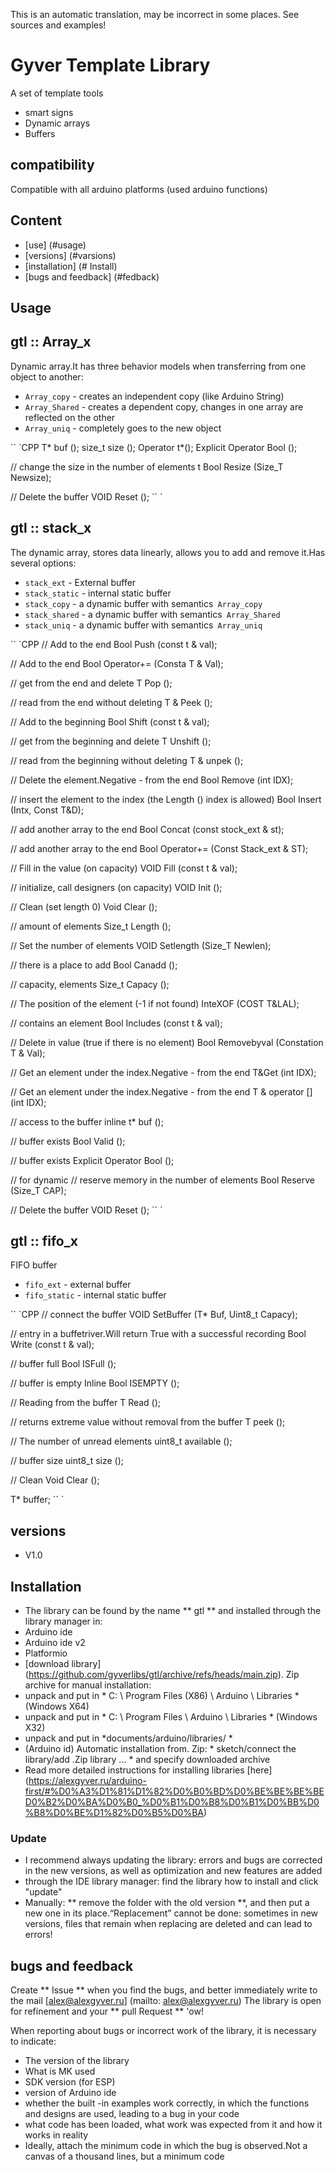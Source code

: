This is an automatic translation, may be incorrect in some places. See sources and examples!

# Gyver Template Library
A set of template tools
- smart signs
- Dynamic arrays
- Buffers

## compatibility
Compatible with all arduino platforms (used arduino functions)

## Content
- [use] (#usage)
- [versions] (#varsions)
- [installation] (# Install)
- [bugs and feedback] (#fedback)

<a id="usage"> </a>

## Usage
## gtl :: Array_x
Dynamic array.It has three behavior models when transferring from one object to another:
- `Array_copy` - creates an independent copy (like Arduino String)
- `Array_Shared` - creates a dependent copy, changes in one array are reflected on the other
- `Array_uniq` - completely goes to the new object

`` `CPP
T* buf ();
size_t size ();
Operator t*();
Explicit Operator Bool ();

// change the size in the number of elements t
Bool Resize (Size_T Newsize);

// Delete the buffer
VOID Reset ();
`` `

## gtl :: stack_x
The dynamic array, stores data linearly, allows you to add and remove it.Has several options:
- `stack_ext` - External buffer
- `stack_static` - internal static buffer
- `stack_copy` - a dynamic buffer with semantics` Array_copy`
- `stack_shared` - a dynamic buffer with semantics` Array_Shared`
- `stack_uniq` - a dynamic buffer with semantics` Array_uniq`

`` `CPP
// Add to the end
Bool Push (const t & val);

// Add to the end
Bool Operator+= (Consta T & Val);

// get from the end and delete
T Pop ();

// read from the end without deleting
T & Peek ();

// Add to the beginning
Bool Shift (const t & val);

// get from the beginning and delete
T Unshift ();

// read from the beginning without deleting
T & unpek ();

// Delete the element.Negative - from the end
Bool Remove (int IDX);

// insert the element to the index (the Length () index is allowed)
Bool Insert (Intx, Const T&D);

// add another array to the end
Bool Concat (const stock_ext & st);

// add another array to the end
Bool Operator+= (Const Stack_ext & ST);

// Fill in the value (on capacity)
VOID Fill (const t & val);

// initialize, call designers (on capacity)
VOID Init ();

// Clean (set length 0)
Void Clear ();

// amount of elements
Size_t Length ();

// Set the number of elements
VOID Setlength (Size_T Newlen);

// there is a place to add
Bool Canadd ();

// capacity, elements
Size_t Capacy ();

// The position of the element (-1 if not found)
InteXOF (COST T&LAL);

// contains an element
Bool Includes (const t & val);

// Delete in value (true if there is no element)
Bool Removebyval (Constation T & Val);

// Get an element under the index.Negative - from the end
T&Get (int IDX);

// Get an element under the index.Negative - from the end
T & operator [] (int IDX);

// access to the buffer
inline t* buf ();

// buffer exists
Bool Valid ();

// buffer exists
Explicit Operator Bool ();

// for dynamic
// reserve memory in the number of elements
Bool Reserve (Size_T CAP);

// Delete the buffer
VOID Reset ();
`` `

## gtl :: fifo_x
FIFO buffer
- `fifo_ext` - external buffer
- `fifo_static` - internal static buffer

`` `CPP
// connect the buffer
VOID SetBuffer (T* Buf, Uint8_t Capacy);

// entry in a buffetriver.Will return True with a successful recording
Bool Write (const t & val);

// buffer full
Bool ISFull ();

// buffer is empty
Inline Bool ISEMPTY ();

// Reading from the buffer
T Read ();

// returns extreme value without removal from the buffer
T peek ();

// The number of unread elements
uint8_t available ();

// buffer size
uint8_t size ();

// Clean
Void Clear ();

T* buffer;
`` `

<a id="versions"> </a>

## versions
- V1.0

<a id="install"> </a>
## Installation
- The library can be found by the name ** gtl ** and installed through the library manager in:
- Arduino ide
- Arduino ide v2
- Platformio
- [download library] (https://github.com/gyverlibs/gtl/archive/refs/heads/main.zip). Zip archive for manual installation:
- unpack and put in * C: \ Program Files (X86) \ Arduino \ Libraries * (Windows X64)
- unpack and put in * C: \ Program Files \ Arduino \ Libraries * (Windows X32)
- unpack and put in *documents/arduino/libraries/ *
- (Arduino id) Automatic installation from. Zip: * sketch/connect the library/add .Zip library ... * and specify downloaded archive
- Read more detailed instructions for installing libraries [here] (https://alexgyver.ru/arduino-first/#%D0%A3%D1%81%D1%82%D0%B0%BD%D0%BE%BE%BE%BED0%B2%D0%BA%D0%B0_%D0%B1%D0%B8%D0%B1%D0%BB%D0%B8%D0%BE%D1%82%D0%B5%D0%BA)
### Update
- I recommend always updating the library: errors and bugs are corrected in the new versions, as well as optimization and new features are added
- through the IDE library manager: find the library how to install and click "update"
- Manually: ** remove the folder with the old version **, and then put a new one in its place.“Replacement” cannot be done: sometimes in new versions, files that remain when replacing are deleted and can lead to errors!

<a id="feedback"> </a>

## bugs and feedback
Create ** Issue ** when you find the bugs, and better immediately write to the mail [alex@alexgyver.ru] (mailto: alex@alexgyver.ru)
The library is open for refinement and your ** pull Request ** 'ow!

When reporting about bugs or incorrect work of the library, it is necessary to indicate:
- The version of the library
- What is MK used
- SDK version (for ESP)
- version of Arduino ide
- whether the built -in examples work correctly, in which the functions and designs are used, leading to a bug in your code
- what code has been loaded, what work was expected from it and how it works in reality
- Ideally, attach the minimum code in which the bug is observed.Not a canvas of a thousand lines, but a minimum code
